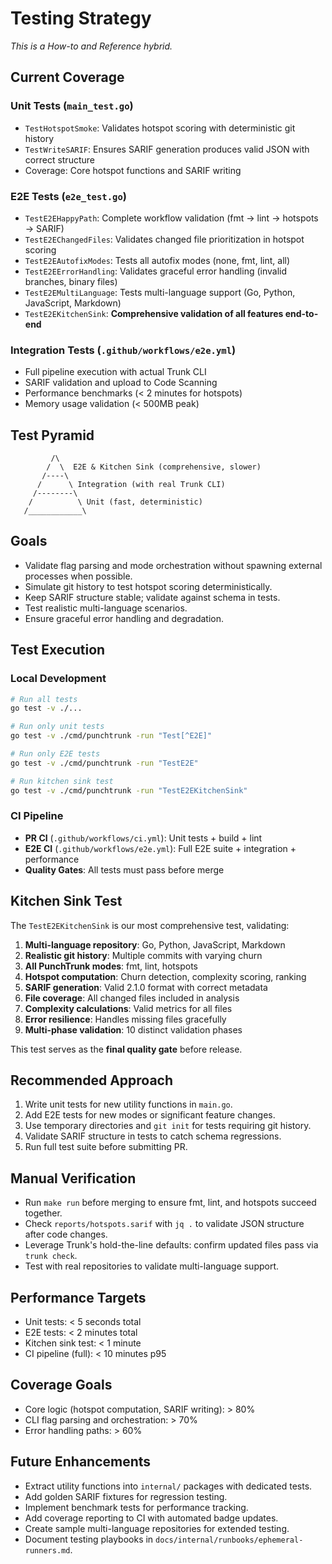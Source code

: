 # Testing Strategy

_This is a How-to and Reference hybrid._

## Current Coverage

### Unit Tests (`main_test.go`)

- `TestHotspotSmoke`: Validates hotspot scoring with deterministic git history
- `TestWriteSARIF`: Ensures SARIF generation produces valid JSON with correct structure
- Coverage: Core hotspot functions and SARIF writing

### E2E Tests (`e2e_test.go`)

- `TestE2EHappyPath`: Complete workflow validation (fmt → lint → hotspots → SARIF)
- `TestE2EChangedFiles`: Validates changed file prioritization in hotspot scoring
- `TestE2EAutofixModes`: Tests all autofix modes (none, fmt, lint, all)
- `TestE2EErrorHandling`: Validates graceful error handling (invalid branches, binary files)
- `TestE2EMultiLanguage`: Tests multi-language support (Go, Python, JavaScript, Markdown)
- `TestE2EKitchenSink`: **Comprehensive validation of all features end-to-end**

### Integration Tests (`.github/workflows/e2e.yml`)

- Full pipeline execution with actual Trunk CLI
- SARIF validation and upload to Code Scanning
- Performance benchmarks (< 2 minutes for hotspots)
- Memory usage validation (< 500MB peak)

## Test Pyramid

```text
         /\
        /  \  E2E & Kitchen Sink (comprehensive, slower)
       /----\
      /      \ Integration (with real Trunk CLI)
     /--------\
    /          \ Unit (fast, deterministic)
   /____________\
```

## Goals

- Validate flag parsing and mode orchestration without spawning external processes when possible.
- Simulate git history to test hotspot scoring deterministically.
- Keep SARIF structure stable; validate against schema in tests.
- Test realistic multi-language scenarios.
- Ensure graceful error handling and degradation.

## Test Execution

### Local Development

```bash
# Run all tests
go test -v ./...

# Run only unit tests
go test -v ./cmd/punchtrunk -run "Test[^E2E]"

# Run only E2E tests
go test -v ./cmd/punchtrunk -run "TestE2E"

# Run kitchen sink test
go test -v ./cmd/punchtrunk -run "TestE2EKitchenSink"
```

### CI Pipeline

- **PR CI** (`.github/workflows/ci.yml`): Unit tests + build + lint
- **E2E CI** (`.github/workflows/e2e.yml`): Full E2E suite + integration + performance
- **Quality Gates**: All tests must pass before merge

## Kitchen Sink Test

The `TestE2EKitchenSink` is our most comprehensive test, validating:

1. **Multi-language repository**: Go, Python, JavaScript, Markdown
2. **Realistic git history**: Multiple commits with varying churn
3. **All PunchTrunk modes**: fmt, lint, hotspots
4. **Hotspot computation**: Churn detection, complexity scoring, ranking
5. **SARIF generation**: Valid 2.1.0 format with correct metadata
6. **File coverage**: All changed files included in analysis
7. **Complexity calculations**: Valid metrics for all files
8. **Error resilience**: Handles missing files gracefully
9. **Multi-phase validation**: 10 distinct validation phases

This test serves as the **final quality gate** before release.

## Recommended Approach

1. Write unit tests for new utility functions in `main.go`.
2. Add E2E tests for new modes or significant feature changes.
3. Use temporary directories and `git init` for tests requiring git history.
4. Validate SARIF structure in tests to catch schema regressions.
5. Run full test suite before submitting PR.

## Manual Verification

- Run `make run` before merging to ensure fmt, lint, and hotspots succeed together.
- Check `reports/hotspots.sarif` with `jq .` to validate JSON structure after code changes.
- Leverage Trunk's hold-the-line defaults: confirm updated files pass via `trunk check`.
- Test with real repositories to validate multi-language support.

## Performance Targets

- Unit tests: < 5 seconds total
- E2E tests: < 2 minutes total
- Kitchen sink test: < 1 minute
- CI pipeline (full): < 10 minutes p95

## Coverage Goals

- Core logic (hotspot computation, SARIF writing): > 80%
- CLI flag parsing and orchestration: > 70%
- Error handling paths: > 60%

## Future Enhancements

- Extract utility functions into `internal/` packages with dedicated tests.
- Add golden SARIF fixtures for regression testing.
- Implement benchmark tests for performance tracking.
- Add coverage reporting to CI with automated badge updates.
- Create sample multi-language repositories for extended testing.
- Document testing playbooks in `docs/internal/runbooks/ephemeral-runners.md`.
